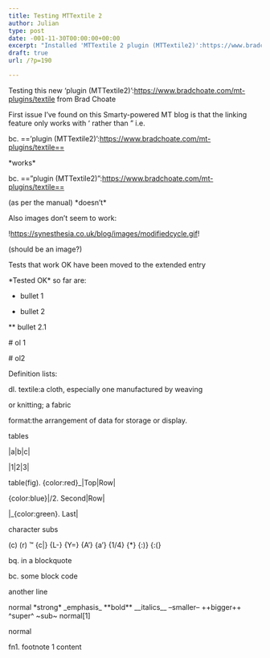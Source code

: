 ```yaml
---
title: Testing MTTextile 2
author: Julian
type: post
date: -001-11-30T00:00:00+00:00
excerpt: "Installed 'MTTextile 2 plugin (MTTextile2)':https://www.bradchoate.com/mt-plugins/textile from Brad Choate - mostly wonderful, one bug still unresolved..."
draft: true
url: /?p=190

---
```

Testing this new &#8216;plugin (MTTextile2)&#8217;:https://www.bradchoate.com/mt-plugins/textile from Brad Choate 

First issue I&#8217;ve found on this Smarty-powered MT blog is that the linking feature only works with &#8216; rather than &#8221; i.e.

bc. ==&#8217;plugin (MTTextile2)&#8217;:https://www.bradchoate.com/mt-plugins/textile== 

\*works\*

bc. ==&#8221;plugin (MTTextile2)&#8221;:https://www.bradchoate.com/mt-plugins/textile==

(as per the manual) \*doesn&#8217;t\*

Also images don&#8217;t seem to work:

!https://synesthesia.co.uk/blog/images/modifiedcycle.gif! 

(should be an image?)

Tests that work OK have been moved to the extended entry
  
<!--more-->


  
\*Tested OK\* so far are:

* bullet 1
  
* bullet 2
  
** bullet 2.1

\# ol 1
  
\# ol2

Definition lists:

dl. textile:a cloth, especially one manufactured by weaving
  
or knitting; a fabric
  
format:the arrangement of data for storage or display.

tables

|a|b|c|
  
|1|2|3|

table(fig). {color:red}_|Top|Row|
  
{color:blue}|/2. Second|Row|
  
|_{color:green}. Last|

character subs

(c) (r) &#8482; {c|} {L-} {Y=} {A&#8217;} {a&#8217;} {1/4} {*} {:)} {:(}

bq. in a blockquote

bc. some block code
  
another line

normal \*strong\* \_emphasis\_ \*\*bold\*\* \_\_italics\_\_ &#8211;smaller&#8211; ++bigger++ ^super^ ~sub~ normal[1]

normal

fn1. footnote 1 content